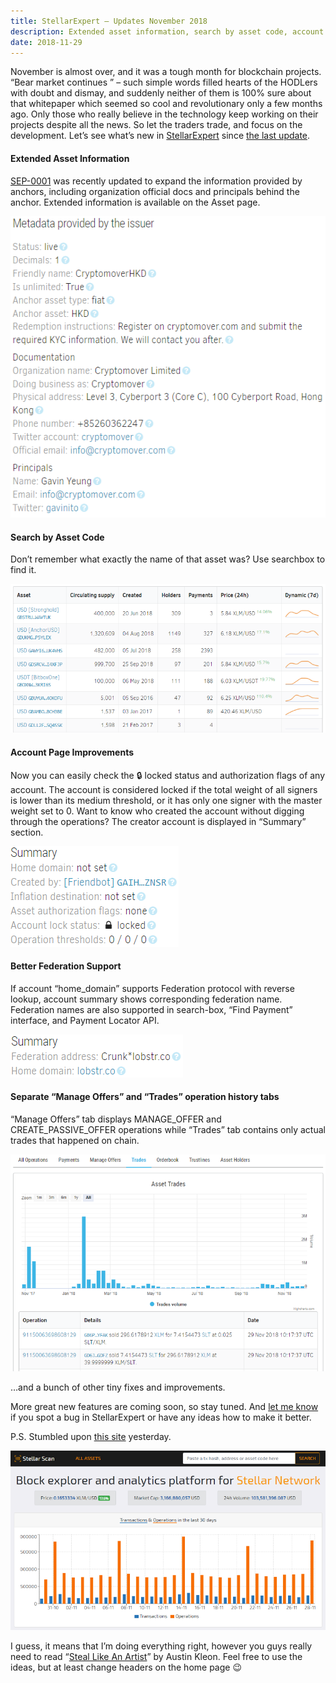 ```yaml
---
title: StellarExpert — Updates November 2018
description: Extended asset information, search by asset code, account page improvements, better federation support, separate offers and trades tabs.
date: 2018-11-29
---
```


November is almost over, and it was a tough month for blockchain projects. “Bear market continues ” – such simple words filled hearts of the HODLers with doubt and dismay, and suddenly neither of them is 100% sure about that whitepaper which seemed so cool and revolutionary only a few months ago. Only those who really believe in the technology keep working on their projects despite all the news. So let the traders trade, and focus on the development. Let’s see what’s new in [StellarExpert](https://stellar.expert) since [the last update](https://galactictalk.org/d/1688-stellarexpert-new-features-and-public-directory-api).

#### Extended Asset Information

[SEP-0001](https://github.com/stellar/stellar-protocol/blob/master/ecosystem/sep-0001.md) was recently updated to expand the information provided by anchors, including organization official docs and principals behind the anchor. Extended information is available on the Asset page.

![](asset-metadata.png)

#### Search by Asset Code

Don’t remember what exactly the name of that asset was? Use searchbox to find it.

![](search-by-asset-code.png)

#### Account Page Improvements

Now you can easily check the 🔒 locked status and authorization flags of any account. The account is considered locked if the total weight of all signers is lower than its medium threshold, or it has only one signer with the master weight set to 0. Want to know who created the account without digging through the operations? The creator account is displayed in “Summary” section.

![](account-summary.png)

#### Better Federation Support

If account “home\_domain” supports Federation protocol with reverse lookup, account summary shows corresponding federation name. Federation names are also supported in search-box, “Find Payment” interface, and Payment Locator API.

![](federation-reverse.png)

#### Separate “Manage Offers” and “Trades” operation history tabs

“Manage Offers” tab displays MANAGE\_OFFER and CREATE\_PASSIVE\_OFFER operations while “Trades” tab contains only actual trades that happened on chain.

![](offers-and-trades.png)

…and a bunch of other tiny fixes and improvements.

More great new features are coming soon, so stay tuned. And [let me know](https://github.com/orbitlens/stellar-expert-explorer/issues) if you spot a bug in StellarExpert or have any ideas how to make it better.

P.S. Stumbled upon [this site](https://stellscan.pro/) yesterday.

![](stellar-scan-pro.png)

I guess, it means that I’m doing everything right, however you guys really need to read “[Steal Like An Artist](https://austinkleon.com/steal/)” by Austin Kleon. Feel free to use the ideas, but at least change headers on the home page 😉